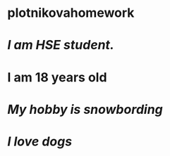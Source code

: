 # plotnikovahomework
 # ***I am HSE student.***
 # **I am 18 years old**
# _My hobby is snowbording_
# *I love dogs*
